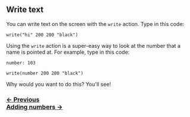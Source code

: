 ## Write text

You can write text on the screen with the `write` action.  Type in this code:

```
write("hi" 200 200 "black")
```

Using the `write` action is a super-easy way to look at the number that a name is pointed at.  For example, type in this code:

```
number: 103

write(number 200 200 "black")
```

Why would you want to do this? You'll see!


### [← Previous](#naming-things) <div class="next">[Adding numbers →](#adding-numbers)</div>
